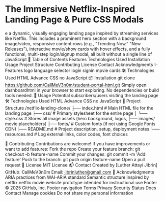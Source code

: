 # The Immersive Netflix-Inspired Landing Page & Pure CSS Modals
  e a dynamic, visually engaging landing page inspired by streaming services like Netflix. This includes a prominent hero section with a background image/video, responsive content rows (e.g., "Trending Now," "New Releases"), interactive movie/show cards with hover effects, and a fully functional, multi-step login/signup modal, all built without a single line of JavaScript
📑 Table of Contents
    Features
    Technologies Used
    Installation
    Usage
    Project Structure
    Contributing
    License
    Contact
    Acknowledgments
✨ Features
    logo
    language selector
    login
    signin
    mpvie cards
🛠 Technologies Used
    HTML
    Advance CSS
    no JavaScript 
📦 Installation
    git clone https://github.com/CallMeV3n0m/student-portal-html.git Simply open dashboardhtml in your browser to start exploring. No dependencies or build tools needed.
🧑 Usage
    Potential subscribers/users visiting the landing page
🛠 Technologies Used
   HTML
   Advance CSS
   no JavaScript
📁 Project Structure
  /netflix-landing-clone/
 ├── index.html                 # Main HTML file for the landing page
 ├── css/                       # Primary stylesheet for the entire page
 │   └── style.css              # Stores all image assets (hero background, logos, 
 ├── images/
 movie placeholders)
 ├── fonts/                     # Custom fonts (if not using Google Fonts CDN)
 ├── README.md                  # Project description, setup, deployment notes
 └── resources.md               # Log external links, color codes, font choices

🤝 Contributing
   Contributions are welcome! If you have improvements or want to add features:
   Fork the repo
   Create your feature branch: git checkout -b feature-name
   Commit your changes: git commit -m 'Add feature'
   Push to the branch: git push origin feature-name
   Open a pull request
📜 License
   MIT License
📬 Contact
   Created by [Luther Attayi Jibrin]
   GitHub: CallMeV3n0m
   Email: jibrinluther@gmail.com
🙏 Acknowledgments
   ARIA practices from WAI-ARIA standard
Semantic structure inspired by netflix
netflix movie website prototype intended for instructional use Footer © 2025 GitHub, Inc. Footer navigation Terms Privacy Security Status Docs Contact Manage cookies Do not share my personal information
